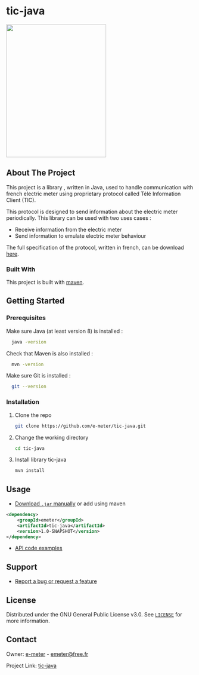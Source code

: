 # tic-java

<img src="https://forum.hacf.fr/uploads/default/original/3X/2/b/2bb1f308a3c6395918b3872df9edd563aec0d85d.jpeg" width="268" height="356" />

## About The Project

This project is a library , written in Java, used to handle communication with french electric meter using proprietary protocol
called Télé Information Client (TIC).

This protocol is designed to send information about the electric meter periodically.
This library can be used with two uses cases :
- Receive information from the electric meter
- Send information to emulate electric meter behaviour

The full specification of the protocol, written in french, can be download [here](https://www.google.com/url?sa=t&rct=j&q=&esrc=s&source=web&cd=&ved=2ahUKEwjTxeWv-f-EAxW3VaQEHaKTA38QFnoECBMQAQ&url=https%3A%2F%2Fwww.enedis.fr%2Fmedia%2F2035%2Fdownload&usg=AOvVaw0Bn9Pv64VK2dhbtmrZD8YD&opi=89978449).

### Built With

This project is built with [maven](https://maven.apache.org).

## Getting Started

### Prerequisites

Make sure Java (at least version 8) is installed :
```sh
  java -version
```
Check that Maven is also installed :
```sh
  mvn -version
```
Make sure Git is installed :
```sh
  git --version
```

### Installation

1. Clone the repo
   ```sh
   git clone https://github.com/e-meter/tic-java.git
   ```
2. Change the working directory
   ```sh
   cd tic-java
   ```
3. Install library tic-java
   ```sh
   mvn install
   ```

## Usage

* [Download `.jar` manually](../../releases) or add using maven

```xml
<dependency>
    <groupId>emeter</groupId>
    <artifactId>tic-java</artifactId>
    <version>1.0-SNAPSHOT</version>
</dependency>
```
* [API code examples](../../wiki/examples)

## Support

* [Report a bug or request a feature](../../issues/new)

## License

Distributed under the GNU General Public License v3.0. See [`LICENSE`](LICENSE) for more information.

## Contact

Owner: [e-meter](https://github.com/e-meter) - emeter@free.fr

Project Link: [tic-java](https://github.com/e-meter/tic-java.git)